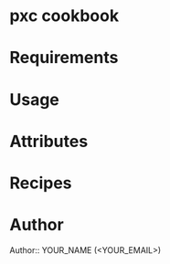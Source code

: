 # pxc cookbook

# Requirements

# Usage

# Attributes

# Recipes

# Author

Author:: YOUR_NAME (<YOUR_EMAIL>)
